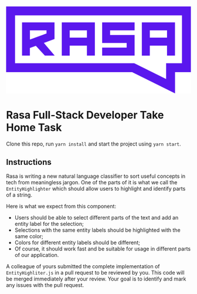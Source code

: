 ![Rasa](/src/components/rasa.svg)

# Rasa Full-Stack Developer Take Home Task

Clone this repo, run `yarn install` and start the project using `yarn start`. 

## Instructions

Rasa is writing a new natural language classifier to sort useful concepts in tech from meaningless jargon.
One of the parts of it is what we call the `EntityHighlighter` which should allow users to highlight and 
identify parts of a string.

Here is what we expect from this component: 
- Users should be able to select different parts of the text and add an entity label for the selection;
- Selections with the same entity labels should be highlighted with the same color;
- Colors for different entity labels should be different;
- Of course, it should work fast and be suitable for usage in different parts of our application.

A colleague of yours submitted the complete implementation of `EntityHighliter.js` in a pull request 
to be reviewed by you. This code will be merged immediately after your review. 
Your goal is to identify and mark any issues with the pull request.